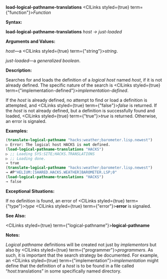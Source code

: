 **load-logical-pathname-translations** <ClLinks styled={true} term={"function"}><i>Function</i></ClLinks> 



**Syntax:** 



**load-logical-pathname-translations** *host → just-loaded* 



**Arguments and Values:** 



*host*—a <ClLinks styled={true} term={"string"}><i>string</i></ClLinks>. 



*just-loaded*—a *generalized boolean*. 



**Description:** 



Searches for and loads the definition of a *logical host* named *host*, if it is not already defined. The specific nature of the search is <ClLinks styled={true} term={"implementation-defined"}><i>implementation-defined</i></ClLinks>. 







 



 



If the *host* is already defined, no attempt to find or load a definition is attempted, and <ClLinks styled={true} term={"false"}><i>false</i></ClLinks> is returned. If the *host* is not already defined, but a definition is successfully found and loaded, <ClLinks styled={true} term={"true"}><i>true</i></ClLinks> is returned. Otherwise, an error is signaled. 



**Examples:**
```lisp
(translate-logical-pathname "hacks:weather;barometer.lisp.newest") 
▷ Error: The logical host HACKS is not defined. 
(load-logical-pathname-translations "HACKS") 
▷ ;; Loading SYS:SITE;HACKS.TRANSLATIONS 
▷ ;; Loading done. 
→ true 
(translate-logical-pathname "hacks:weather;barometer.lisp.newest") 
→ #P"HELIUM:[SHARED.HACKS.WEATHER]BAROMETER.LSP;0" 
(load-logical-pathname-translations "HACKS") 
→ false 
```
**Exceptional Situations:** 



If no definition is found, an error of <ClLinks styled={true} term={"type"}><i>type</i></ClLinks> <ClLinks styled={true} term={"error"}><b>error</b></ClLinks> is signaled. 



**See Also:** 



<ClLinks styled={true} term={"logical-pathname"}><b>logical-pathname</b></ClLinks> 



**Notes:** 



*Logical pathname* definitions will be created not just by *implementors* but also by <ClLinks styled={true} term={"programmer"}><i>programmers</i></ClLinks>. As such, it is important that the search strategy be documented. For example, an <ClLinks styled={true} term={"implementation"}><i>implementation</i></ClLinks> might define that the definition of a *host* is to be found in a file called “*host*.translations” in some specifically named directory. 



